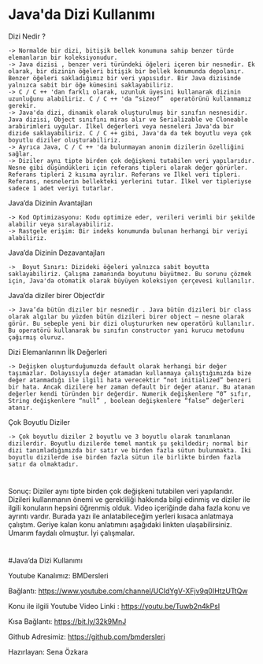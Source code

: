 # Java'da Dizi Kullanımı

Dizi Nedir ?

    -> Normalde bir dizi, bitişik bellek konumuna sahip benzer türde elemanların bir koleksiyonudur.
    -> Java dizisi , benzer veri türündeki öğeleri içeren bir nesnedir. Ek olarak, bir dizinin öğeleri bitişik bir bellek konumunda depolanır. Benzer öğeleri sakladığımız bir veri yapısıdır. Bir Java dizisinde yalnızca sabit bir öğe kümesini saklayabiliriz.
    -> C / C ++ 'dan farklı olarak, uzunluk üyesini kullanarak dizinin uzunluğunu alabiliriz. C / C ++ 'da “sizeof”  operatörünü kullanmamız gerekir.
    -> Java'da dizi, dinamik olarak oluşturulmuş bir sınıfın nesnesidir. Java dizisi, Object sınıfını miras alır ve Serializable ve Cloneable arabirimleri uygular. İlkel değerleri veya nesneleri Java'da bir dizide saklayabiliriz. C / C ++ gibi, Java'da da tek boyutlu veya çok boyutlu diziler oluşturabiliriz.
    -> Ayrıca Java, C / C ++ 'da bulunmayan anonim dizilerin özelliğini sağlar.
    -> Diziler aynı tipte birden çok değişkeni tutabilen veri yapılarıdır. Nesne gibi düşündükleri için referans tipleri olarak değer görürler. Referans tipleri 2 kısıma ayrılır. Referans ve İlkel veri tipleri. Referans, nesnelerin bellekteki yerlerini tutar. İlkel ver tipleriyse sadece 1 adet veriyi tutarlar.

Java’da Dizinin Avantajları

    -> Kod Optimizasyonu: Kodu optimize eder, verileri verimli bir şekilde alabilir veya sıralayabiliriz.
    -> Rastgele erişim: Bir indeks konumunda bulunan herhangi bir veriyi alabiliriz.

Java’da Dizinin Dezavantajları

    ->	Boyut Sınırı: Dizideki öğeleri yalnızca sabit boyutta saklayabiliriz. Çalışma zamanında boyutunu büyütmez. Bu sorunu çözmek için, Java'da otomatik olarak büyüyen koleksiyon çerçevesi kullanılır.

Java’da diziler birer Object’dir 

    -> Java’da bütün diziler bir nesnedir . Java bütün dizileri bir class olarak algılar bu yüzden bütün dizileri birer object – nesne olarak görür. Bu sebeple yeni bir dizi oluştururken new operatörü kullanılır. Bu operatörü kullanarak bu sınıfın constructor yani kurucu metodunu çağırmış oluruz.

Dizi Elemanlarının İlk Değerleri
   
    -> Değişken oluşturduğumuzda default olarak herhangi bir değer taşımazlar. Dolayısıyla değer atamadan kullanmaya çalıştığımızda bize değer atanmadığı ile ilgili hata verecektir “not initialized” benzeri bir hata. Ancak dizilere her zaman default bir değer atanır. Bu atanan değerler kendi türünden bir değerdir. Numerik değişkenlere “0” sıfır, String değişkenlere “null” , boolean değişkenlere “false” değerleri atanır.


Çok Boyutlu Diziler

    -> Çok boyutlu diziler 2 boyutlu ve 3 boyutlu olarak tanımlanan dizilerdir. Boyutlu dizilerde temel mantık şu şekildedir; normal bir dizi tanımladığımızda bir satır ve birden fazla sütun bulunmakta. İki boyutlu dizilerde ise birden fazla sütun ile birlikte birden fazla satır da olmaktadır.

#

Sonuç: Diziler aynı tipte birden çok değişkeni tutabilen veri yapılarıdır. Dizileri kullanmanın önemi ve gerekliliği hakkında bilgi edinmiş ve diziler ile ilgili konuların hepsini öğrenmiş olduk. Video içeriğinde daha fazla konu ve ayrıntı vardır. Burada yazı ile anlatabileceğim yerleri kısaca anlatmaya çalıştım. Geriye kalan konu anlatımını aşağıdaki linkten ulaşabilirsiniz. Umarım faydalı olmuştur. İyi çalışmalar.

# 

#Java’da Dizi Kullanımı

Youtube Kanalımız: BMDersleri

Bağlantı: https://www.youtube.com/channel/UCIdYgV-XFjv9q0IHtzUTtQw

Konu ile ilgili Youtube Video Linki :  https://youtu.be/Tuwb2n4kPsI

Kısa Bağlantı: https://bit.ly/32k9MnJ

Github Adresimiz: https://github.com/bmdersleri

Hazırlayan: Sena Özkara
